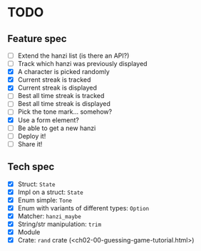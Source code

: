 # TODO

## Feature spec

- [ ] Extend the hanzi list (is there an API?)
- [ ] Track which hanzi was previously displayed
- [x] A character is picked randomly
- [x] Current streak is tracked
- [x] Current streak is displayed
- [ ] Best all time streak is tracked
- [ ] Best all time streak is displayed
- [ ] Pick the tone mark... somehow?
- [x] Use a form element?
- [ ] Be able to get a new hanzi
- [ ] Deploy it!
- [ ] Share it!

## Tech spec

- [x] Struct: `State`
- [x] Impl on a struct: `State`
- [x] Enum simple: `Tone`
- [x] Enum with variants of different types: `Option`
- [x] Matcher: `hanzi_maybe`
- [x] String/str manipulation: `trim`
- [x] Module
- [x] Crate: `rand` crate (<ch02-00-guessing-game-tutorial.html>)
